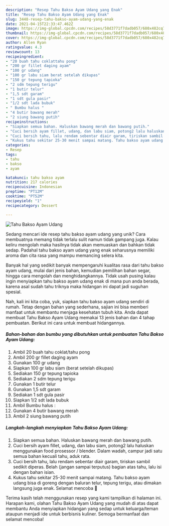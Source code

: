 ```yaml
---
description: "Resep Tahu Bakso Ayam Udang yang Enak"
title: "Resep Tahu Bakso Ayam Udang yang Enak"
slug: 3448-resep-tahu-bakso-ayam-udang-yang-enak
date: 2021-04-15T22:33:47.462Z
image: https://img-global.cpcdn.com/recipes/58d3771f7dadb057/680x482cq70/tahu-bakso-ayam-udang-foto-resep-utama.jpg
thumbnail: https://img-global.cpcdn.com/recipes/58d3771f7dadb057/680x482cq70/tahu-bakso-ayam-udang-foto-resep-utama.jpg
cover: https://img-global.cpcdn.com/recipes/58d3771f7dadb057/680x482cq70/tahu-bakso-ayam-udang-foto-resep-utama.jpg
author: Allen Ryan
ratingvalue: 4.3
reviewcount: 13
recipeingredient:
- "20 buah tahu coklattahu pong"
- "200 gr fillet daging ayam"
- "100 gr udang"
- "100 gr labu siam berat setelah dikupas"
- "150 gr tepung tapioka"
- "2 sdm tepung terigu"
- "1 butir telur"
- "1,5 sdt garam"
- "1 sdt gula pasir"
- "1/2 sdt lada bubuk"
- " Bumbu halus "
- "4 butir bawang merah"
- "2 siung bawang putih"
recipeinstructions:
- "Siapkan semua bahan. Haluskan bawang merah dan bawang putih."
- "Cuci bersih ayam fillet, udang, dan labu siam, potong2 lalu haluskan menggunakan food prosessor / blender. Dalam wadah, campur jadi satu semua bahan kecuali tahu, aduk rata."
- "Cuci bersih tahu, lalu rendam sebentar diair garam, tiriskan sambil sedikit diperas. Belah (jangan sampai terputus) bagian atas tahu, lalu isi dengan bahan isian."
- "Kukus tahu sekitar 25-30 menit sampai matang. Tahu bakso ayam udang bisa di goreng dengan baluran telur, tepung terigu, atau dimakan langsung juga enak. Selamat mencoba 🤗"
categories:
- Resep
tags:
- tahu
- bakso
- ayam

katakunci: tahu bakso ayam 
nutrition: 217 calories
recipecuisine: Indonesian
preptime: "PT12M"
cooktime: "PT52M"
recipeyield: "1"
recipecategory: Dessert

---
```



![Tahu Bakso Ayam Udang](https://img-global.cpcdn.com/recipes/58d3771f7dadb057/680x482cq70/tahu-bakso-ayam-udang-foto-resep-utama.jpg)

Sedang mencari ide resep tahu bakso ayam udang yang unik? Cara membuatnya memang tidak terlalu sulit namun tidak gampang juga. Kalau keliru mengolah maka hasilnya tidak akan memuaskan dan bahkan tidak sedap. Padahal tahu bakso ayam udang yang enak seharusnya memiliki aroma dan cita rasa yang mampu memancing selera kita.

Banyak hal yang sedikit banyak mempengaruhi kualitas rasa dari tahu bakso ayam udang, mulai dari jenis bahan, kemudian pemilihan bahan segar, hingga cara mengolah dan menghidangkannya. Tidak usah pusing kalau ingin menyiapkan tahu bakso ayam udang enak di mana pun anda berada, karena asal sudah tahu triknya maka hidangan ini dapat jadi suguhan spesial.




Nah, kali ini kita coba, yuk, siapkan tahu bakso ayam udang sendiri di rumah. Tetap dengan bahan yang sederhana, sajian ini bisa memberi manfaat untuk membantu menjaga kesehatan tubuh kita. Anda dapat membuat Tahu Bakso Ayam Udang memakai 13 jenis bahan dan 4 tahap pembuatan. Berikut ini cara untuk membuat hidangannya.

<!--inarticleads1-->

##### Bahan-bahan dan bumbu yang dibutuhkan untuk pembuatan Tahu Bakso Ayam Udang:

1. Ambil 20 buah tahu coklat/tahu pong
1. Ambil 200 gr fillet daging ayam
1. Gunakan 100 gr udang
1. Siapkan 100 gr labu siam (berat setelah dikupas)
1. Sediakan 150 gr tepung tapioka
1. Sediakan 2 sdm tepung terigu
1. Gunakan 1 butir telur
1. Gunakan 1,5 sdt garam
1. Sediakan 1 sdt gula pasir
1. Siapkan 1/2 sdt lada bubuk
1. Ambil  Bumbu halus :
1. Gunakan 4 butir bawang merah
1. Ambil 2 siung bawang putih




<!--inarticleads2-->

##### Langkah-langkah menyiapkan Tahu Bakso Ayam Udang:

1. Siapkan semua bahan. Haluskan bawang merah dan bawang putih.
1. Cuci bersih ayam fillet, udang, dan labu siam, potong2 lalu haluskan menggunakan food prosessor / blender. Dalam wadah, campur jadi satu semua bahan kecuali tahu, aduk rata.
1. Cuci bersih tahu, lalu rendam sebentar diair garam, tiriskan sambil sedikit diperas. Belah (jangan sampai terputus) bagian atas tahu, lalu isi dengan bahan isian.
1. Kukus tahu sekitar 25-30 menit sampai matang. Tahu bakso ayam udang bisa di goreng dengan baluran telur, tepung terigu, atau dimakan langsung juga enak. Selamat mencoba 🤗




Terima kasih telah menggunakan resep yang kami tampilkan di halaman ini. Harapan kami, olahan Tahu Bakso Ayam Udang yang mudah di atas dapat membantu Anda menyiapkan hidangan yang sedap untuk keluarga/teman ataupun menjadi ide untuk berbisnis kuliner. Semoga bermanfaat dan selamat mencoba!
